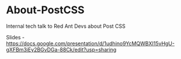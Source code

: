 # About-PostCSS
Internal tech talk to Red Ant Devs about Post CSS

Slides - https://docs.google.com/presentation/d/1udhino9YcMQWBXI15vHgU-gXFBm3iEy2BGvDGa-88Ck/edit?usp=sharing